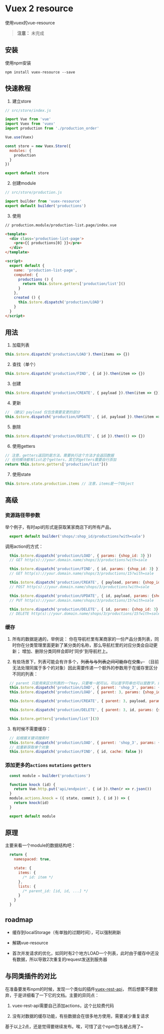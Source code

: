 
# Vuex 2 resource

使用vuex的vue-resource

> **注意：** 未完成



## 安装

使用npm安装
```shell
npm install vuex-resource --save
```


## 快速教程

1. 建立store

  ```js
  // src/store/index.js

  import Vue from 'vue'
  import Vuex from 'vuex'
  import production from './production_order'
  
  Vue.use(Vuex)
  
  const store = new Vuex.Store({
    modules: {
      production
    }
  })
  
  export default store
  ```

2. 创建module

  ```js
  // src/store/production.js

  import builder from 'vuex-resource'
  export default builder('productions')
  ```
  
3. 使用

  ```html
  // production.module/production-list.page/index.vue

  <template>
    <div class='production-list-page'>
      <pre>{{ productions[0] }}</pre>
    </div>
  </template>

  <script>
    export default {
      name: 'production-list-page',
      computed: {
        productions () {
          return this.$store.getters['production/list']()
        }
      },
      created () {
        this.$store.dispatch('production/LOAD')
      }
    }
  </script>
  ```

## 用法

1. 加载列表

  ```js
  this.$store.dispatch('production/LOAD').then(items => {})
  ```

2. 查找（单个）

  ```js
  this.$store.dispatch('production/FIND', { id }).then(item => {})
  ```

3. 创建

  ```js
  this.$store.dispatch('production/CREATE', { payload }).then(item => {})
  ```

4. 更新

  ```js
  // （建议）payload 仅包含需要变更的部分
  this.$store.dispatch('production/UPDATE', { id, payload }).then(item => {})
  ```

5. 删除

  ```js
  this.$store.dispatch('production/DELETE', { id }).then(() => {})
  ```

6. 使用getters

  ```js
  // 注意，getters返回的是方法，需要执行这个方法才会返回数据
  // 任何模块都有list这个getters，其它的getters需要自行添加
  return this.$store.getters['production/list']()
  ```

7. 使用state

  ```js
  this.$store.state.production.items // 注意，items是一个Object
  ```

## 高级

### 资源路径带参数

举个例子，有时api的形式是获取某家商店下的所有产品，
```js
  export default builder('shops/:shop_id/productions?with=sale')
```

调用action的方式：
```js
  this.$store.dispatch('production/LOAD', { params: {shop_id: 3} })
  // GET http(s)://your.domain.name/shops/3/productions?with=sale

  this.$store.dispatch('production/FIND', { id, params: {shop_id: 3} })
  // GET http(s)://your.domain.name/shops/3/productions/15?with=sale

  this.$store.dispatch('production/CREATE', { payload, params: {shop_id: 3} })
  // POST http(s)://your.domain.name/shops/3/productions?with=sale

  this.$store.dispatch('production/UPDATE', { id, payload, params: {shop_id: 3} })
  // PUT http(s)://your.domain.name/shops/3/productions/15?with=sale

  this.$store.dispatch('production/DELETE', { id, params: {shop_id: 3} })
  // DELETE http(s)://your.domain.name/shops/3/productions/15?with=sale
```

### 缓存

1. 所有的数据是通的，举例说：
   你在导航栏里有某商家的一份产品分类列表，同时你在分类管理里面更新了某分类的名称，那么导航栏里的对应分类会自动更新；
   增加、删除分类同样会即时'同步'到导航栏上。

2. 有些场景下，列表可能会有许多个，~~列表与与列表之间可能存在交集，~~
（目前无法处理同属于多个的对象）因此需要传递一个额外的参数用于在缓存里区分不同的列表：

```js
  // parent 只是用来区分列表的一个key，只要唯一就可以。可以是字符串也可以是数字，如
  this.$store.dispatch('production/LOAD', { parent: 'shop_3', params: {shop_id: 3} })
  this.$store.dispatch('production/LOAD', { parent: 3, params: {shop_id: 3} })

  this.$store.dispatch('production/CREATE', { parent: 3, payload, params: {shop_id: 3} })

  this.$store.dispatch('production/DELETE', { parent: 3, id, params: {shop_id: 3} })

  this.$store.getters['production/list'](3)
```

3. 有时候不需要缓存：

```js
  // 如根据关键词搜索时
  this.$store.dispatch('production/LOAD', { parent: 'shop_3', params: {keyword: 'xx'}, cache: false })
  // 如重新获取单个对象
  this.$store.dispatch('production/FIND', { id, cache: false })
```


### 添加更多的`actions` `mutations` `getters`
```js
  const module = builder('productions')

  function knock (id) {
    return Vue.http.put('api/endpoint', { id }).then(r => r.json())
  }
  module.actions.knock = ({ state, commit }, { id }) => {
    return knock(id)
  }

  export default module
```

## 原理
主要来看一个module的数据结构吧：
```js
  return {
    namespaced: true,

    state: {
      items: {
        /* id: item */
      },
      lists: {
        /* parent_id: [id, id, ...] */
      }
    }
  }
```

## roadmap

- 缓存到localStorage（有单独的过期时间），可以强制刷新

- 解耦vue-resource

- 首次并发请求的优化，如同时有2个地方LOAD一个列表，此时由于缓存中还没有数据，所以导致2次重复的request发送到服务器




## 与同类插件的对比

在准备要发布npm的时候，发现一个类似的插件[vuex-rest-api](https://www.npmjs.com/package/vuex-rest-api)，
然后想要不要放弃，于是详细看了一下它的文档。主要的异同点：

1. vuex-rest-api需要自己添加actions，这个比较费代码

2. 没有对数据的缓存功能，有些数据会在很多地方使用，需要减少重复请求

基于以上2点，还是觉得要继续发布。唉，可惜了这个npm包名被占用了~



